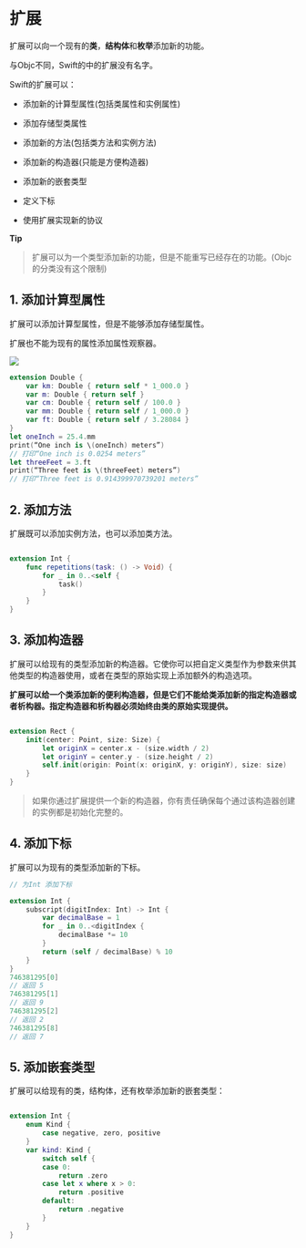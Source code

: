 # 扩展

扩展可以向一个现有的**类**，**结构体**和**枚举**添加新的功能。

与Objc不同，Swift的中的扩展没有名字。


Swift的扩展可以：

- 添加新的计算型属性(包括类属性和实例属性)

- 添加存储型类属性

- 添加新的方法(包括类方法和实例方法)

- 添加新的构造器(只能是方便构造器)

- 添加新的嵌套类型

- 定义下标

- 使用扩展实现新的协议


**Tip**

> 扩展可以为一个类型添加新的功能，但是不能重写已经存在的功能。(Objc的分类没有这个限制)




## 1. 添加计算型属性

扩展可以添加计算型属性，但是不能够添加存储型属性。

扩展也不能为现有的属性添加属性观察器。


![](https://gitee.com/existorlive/exist-or-live-pic/raw/master/%E6%88%AA%E5%B1%8F2020-12-22%20%E4%B8%8A%E5%8D%8811.52.18.png)

```swift
extension Double {
    var km: Double { return self * 1_000.0 }
    var m: Double { return self }
    var cm: Double { return self / 100.0 }
    var mm: Double { return self / 1_000.0 }
    var ft: Double { return self / 3.28084 }
}
let oneInch = 25.4.mm
print(“One inch is \(oneInch) meters”)
// 打印“One inch is 0.0254 meters”
let threeFeet = 3.ft
print(“Three feet is \(threeFeet) meters”)
// 打印“Three feet is 0.914399970739201 meters”
```

## 2. 添加方法

扩展既可以添加实例方法，也可以添加类方法。

```swift

extension Int {
    func repetitions(task: () -> Void) {
        for _ in 0..<self {
            task()
        }
    }
}

```

## 3. 添加构造器

扩展可以给现有的类型添加新的构造器。它使你可以把自定义类型作为参数来供其他类型的构造器使用，或者在类型的原始实现上添加额外的构造选项。

**扩展可以给一个类添加新的便利构造器，但是它们不能给类添加新的指定构造器或者析构器。指定构造器和析构器必须始终由类的原始实现提供。**

```swift

extension Rect {
    init(center: Point, size: Size) {
        let originX = center.x - (size.width / 2)
        let originY = center.y - (size.height / 2)
        self.init(origin: Point(x: originX, y: originY), size: size)
    }
}

```

> 如果你通过扩展提供一个新的构造器，你有责任确保每个通过该构造器创建的实例都是初始化完整的。

## 4. 添加下标

扩展可以为现有的类型添加新的下标。

```swift
// 为Int 添加下标

extension Int {
    subscript(digitIndex: Int) -> Int {
        var decimalBase = 1
        for _ in 0..<digitIndex {
            decimalBase *= 10
        }
        return (self / decimalBase) % 10
    }
}
746381295[0]
// 返回 5
746381295[1]
// 返回 9
746381295[2]
// 返回 2
746381295[8]
// 返回 7


```


## 5. 添加嵌套类型

扩展可以给现有的类，结构体，还有枚举添加新的嵌套类型：

```swift

extension Int {
    enum Kind {
        case negative, zero, positive
    }
    var kind: Kind {
        switch self {
        case 0:
            return .zero
        case let x where x > 0:
            return .positive
        default:
            return .negative
        }
    }
}

```



